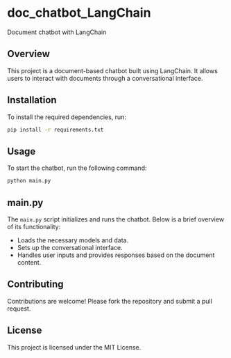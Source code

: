 # doc_chatbot_LangChain

Document chatbot with LangChain

## Overview

This project is a document-based chatbot built using LangChain. It allows users to interact with documents through a conversational interface.

## Installation

To install the required dependencies, run:

```bash
pip install -r requirements.txt
```

## Usage

To start the chatbot, run the following command:

```bash
python main.py
```

## main.py

The `main.py` script initializes and runs the chatbot. Below is a brief overview of its functionality:

- Loads the necessary models and data.
- Sets up the conversational interface.
- Handles user inputs and provides responses based on the document content.

## Contributing

Contributions are welcome! Please fork the repository and submit a pull request.

## License

This project is licensed under the MIT License.
